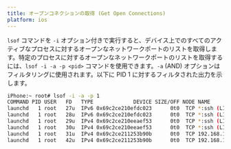 ```yaml
---
title: オープンコネクションの取得 (Get Open Connections)
platform: ios
---
```


`lsof` コマンドを `-i` オプション付きで実行すると、デバイス上でのすべてのアクティブなプロセスに対するオープンなネットワークポートのリストを取得します。特定のプロセスに対するオープンなネットワークポートのリストを取得するには、`lsof -i -a -p <pid>` コマンドを使用できます。`-a` (AND) オプションはフィルタリングに使用されます。以下に PID 1 に対するフィルタされた出力を示します。

```bash
iPhone:~ root# lsof -i -a -p 1
COMMAND PID USER   FD   TYPE             DEVICE SIZE/OFF NODE NAME
launchd   1 root   27u  IPv6 0x69c2ce210efdc023      0t0  TCP *:ssh (LISTEN)
launchd   1 root   28u  IPv6 0x69c2ce210efdc023      0t0  TCP *:ssh (LISTEN)
launchd   1 root   29u  IPv4 0x69c2ce210eeaef53      0t0  TCP *:ssh (LISTEN)
launchd   1 root   30u  IPv4 0x69c2ce210eeaef53      0t0  TCP *:ssh (LISTEN)
launchd   1 root   31u  IPv4 0x69c2ce211253b90b      0t0  TCP 192.168.1.12:ssh->192.168.1.8:62684 (ESTABLISHED)
launchd   1 root   42u  IPv4 0x69c2ce211253b90b      0t0  TCP 192.168.1.12:ssh->192.168.1.8:62684 (ESTABLISHED)
```
